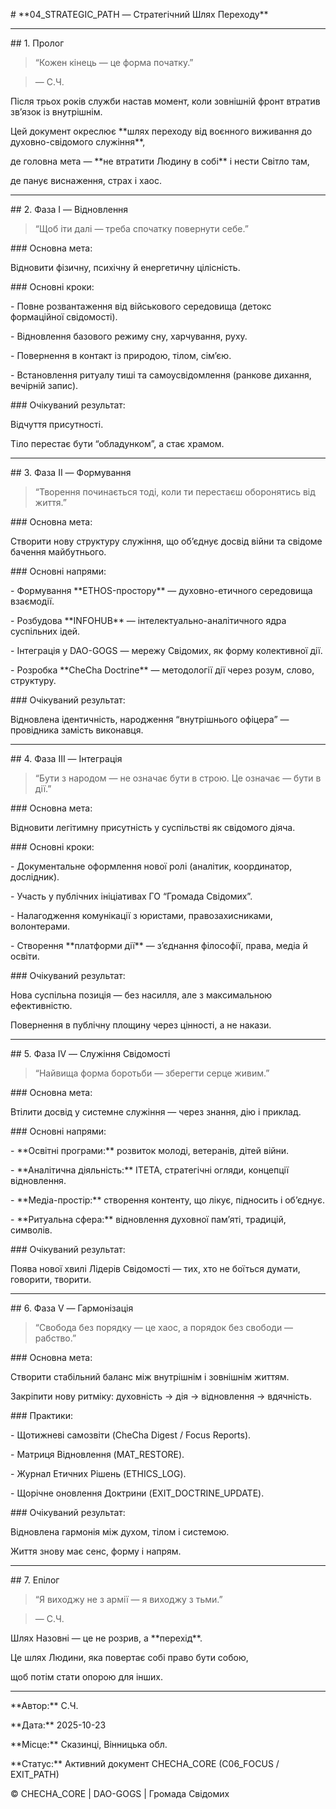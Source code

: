 \# \*\*04\_STRATEGIC\_PATH — Стратегічний Шлях Переходу\*\*



---



\## 1. Пролог

> “Кожен кінець — це форма початку.”  

> — С.Ч.



Після трьох років служби настав момент, коли зовнішній фронт втратив зв’язок із внутрішнім.  

Цей документ окреслює \*\*шлях переходу від воєнного виживання до духовно-свідомого служіння\*\*,  

де головна мета — \*\*не втратити Людину в собі\*\* і нести Світло там,  

де панує виснаження, страх і хаос.



---



\## 2. Фаза I — Відновлення

> “Щоб іти далі — треба спочатку повернути себе.”



\### Основна мета:

Відновити фізичну, психічну й енергетичну цілісність.



\### Основні кроки:

\- Повне розвантаження від військового середовища (детокс формаційної свідомості).  

\- Відновлення базового режиму сну, харчування, руху.  

\- Повернення в контакт із природою, тілом, сім’єю.  

\- Встановлення ритуалу тиші та самоусвідомлення (ранкове дихання, вечірній запис).  



\### Очікуваний результат:

Відчуття присутності.  

Тіло перестає бути “обладунком”, а стає храмом.  



---



\## 3. Фаза II — Формування

> “Творення починається тоді, коли ти перестаєш оборонятись від життя.”



\### Основна мета:

Створити нову структуру служіння, що об’єднує досвід війни та свідоме бачення майбутнього.



\### Основні напрями:

\- Формування \*\*ETHOS-простору\*\* — духовно-етичного середовища взаємодії.  

\- Розбудова \*\*INFOHUB\*\* — інтелектуально-аналітичного ядра суспільних ідей.  

\- Інтеграція у DAO-GOGS — мережу Свідомих, як форму колективної дії.  

\- Розробка \*\*CheCha Doctrine\*\* — методології дії через розум, слово, структуру.  



\### Очікуваний результат:

Відновлена ідентичність, народження “внутрішнього офіцера” — провідника замість виконавця.



---



\## 4. Фаза III — Інтеграція

> “Бути з народом — не означає бути в строю. Це означає — бути в дії.”



\### Основна мета:

Відновити легітимну присутність у суспільстві як свідомого діяча.



\### Основні кроки:

\- Документальне оформлення нової ролі (аналітик, координатор, дослідник).  

\- Участь у публічних ініціативах ГО “Громада Свідомих”.  

\- Налагодження комунікації з юристами, правозахисниками, волонтерами.  

\- Створення \*\*платформи дії\*\* — з’єднання філософії, права, медіа й освіти.  



\### Очікуваний результат:

Нова суспільна позиція — без насилля, але з максимальною ефективністю.  

Повернення в публічну площину через цінності, а не накази.



---



\## 5. Фаза IV — Служіння Свідомості

> “Найвища форма боротьби — зберегти серце живим.”



\### Основна мета:

Втілити досвід у системне служіння — через знання, дію і приклад.



\### Основні напрями:

\- \*\*Освітні програми:\*\* розвиток молоді, ветеранів, дітей війни.  

\- \*\*Аналітична діяльність:\*\* ІТЕТА, стратегічні огляди, концепції відновлення.  

\- \*\*Медіа-простір:\*\* створення контенту, що лікує, підносить і об’єднує.  

\- \*\*Ритуальна сфера:\*\* відновлення духовної пам’яті, традицій, символів.



\### Очікуваний результат:

Поява нової хвилі Лідерів Свідомості — тих, хто не боїться думати, говорити, творити.



---



\## 6. Фаза V — Гармонізація

> “Свобода без порядку — це хаос, а порядок без свободи — рабство.”



\### Основна мета:

Створити стабільний баланс між внутрішнім і зовнішнім життям.  

Закріпити нову ритміку: духовність → дія → відновлення → вдячність.



\### Практики:

\- Щотижневі самозвіти (CheCha Digest / Focus Reports).  

\- Матриця Відновлення (MAT\_RESTORE).  

\- Журнал Етичних Рішень (ETHICS\_LOG).  

\- Щорічне оновлення Доктрини (EXIT\_DOCTRINE\_UPDATE).  



\### Очікуваний результат:

Відновлена гармонія між духом, тілом і системою.  

Життя знову має сенс, форму і напрям.



---



\## 7. Епілог

> “Я виходжу не з армії — я виходжу з тьми.”  

> — С.Ч.



Шлях Назовні — це не розрив, а \*\*перехід\*\*.  

Це шлях Людини, яка повертає собі право бути собою,  

щоб потім стати опорою для інших.



---



\*\*Автор:\*\* С.Ч.  

\*\*Дата:\*\* 2025-10-23  

\*\*Місце:\*\* Сказинці, Вінницька обл.  

\*\*Статус:\*\* Активний документ CHECHA\_CORE (C06\_FOCUS / EXIT\_PATH)  



© CHECHA\_CORE | DAO-GOGS | Громада Свідомих



